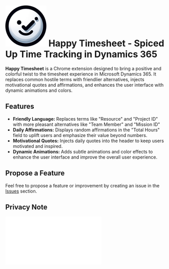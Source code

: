 <!-- logo from icons/icon48.png -->
# ![Happy Timesheet](docs/logo.png) Happy Timesheet - Spiced Up Time Tracking in Dynamics 365

**Happy Timesheet** is a Chrome extension designed to bring a positive and colorful twist to the timesheet experience in Microsoft Dynamics 365. It replaces common hostile terms with friendlier alternatives, injects motivational quotes and affirmations, and enhances the user interface with dynamic animations and colors.

## Features

- **Friendly Language:** Replaces terms like "Resource" and "Project ID" with more pleasant alternatives like "Team Member" and "Mission ID"
- **Daily Affirmations:** Displays random affirmations in the "Total Hours" field to uplift users and emphasize their value beyond numbers.
- **Motivational Quotes:** Injects daily quotes into the header to keep users motivated and inspired.
- **Dynamic Animations:** Adds subtle animations and color effects to enhance the user interface and improve the overall user experience.


## Propose a Feature
Feel free to propose a feature or improvement by creating an issue in the [Issues](https://github.com/philffm/happytimesheet/issues) section. 

## Privacy Note

![Privacy Note](privacy.md)
